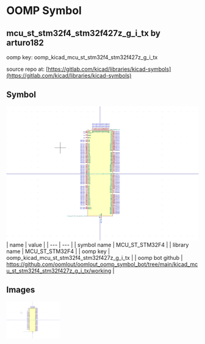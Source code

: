 # OOMP Symbol  
## mcu_st_stm32f4_stm32f427z_g_i_tx  by arturo182  
  
oomp key: oomp_kicad_mcu_st_stm32f4_stm32f427z_g_i_tx  
  
source repo at: [https://gitlab.com/kicad/libraries/kicad-symbols](https://gitlab.com/kicad/libraries/kicad-symbols)  
## Symbol  
  
[![working.png](working_600.png)](working.png)  
| name | value | 
| --- | --- | 
| symbol name | MCU_ST_STM32F4 | 
| library name | MCU_ST_STM32F4 | 
| oomp key | oomp_kicad_mcu_st_stm32f4_stm32f427z_g_i_tx | 
| oomp bot github | https://github.com/oomlout/oomlout_oomp_symbol_bot/tree/main/kicad_mcu_st_stm32f4_stm32f427z_g_i_tx/working | 
## Images  
  
[![working.png](working_140.png)](working.png)  
